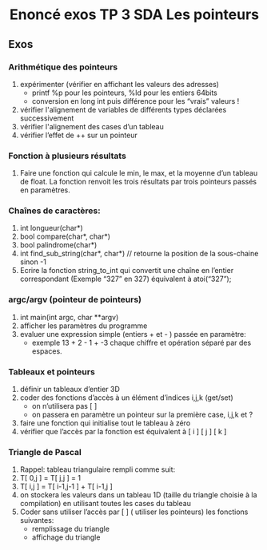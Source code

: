 <h1 align="center"> Enoncé exos TP 3 SDA Les pointeurs </h1>

## Exos

### Arithmétique des pointeurs

1. expérimenter (vérifier en affichant les valeurs des adresses)
   - printf %p pour les pointeurs, %ld pour les entiers 64bits
   - conversion en long int puis différence pour les “vrais” valeurs !
2. vérifier l'alignement de variables de différents types déclarées successivement
3. vérifier l'alignement des cases d’un tableau
4. vérifier l’effet de ++ sur un pointeur

### Fonction à plusieurs résultats

1. Faire une fonction qui calcule le min, le max, et la moyenne d’un tableau de float. La fonction renvoit les trois résultats par trois pointeurs passés en paramètres.

### Chaînes de caractères:

1. int longueur(char\*)
2. bool compare(char*, char*)
3. bool palindrome(char\*)
4. int find_sub_string(char*, char*) // retourne la position de la sous-chaine sinon -1
5. Ecrire la fonction string_to_int qui convertit une chaîne en l’entier correspondant (Exemple “327” en 327) équivalent à atoi(“327”);

### argc/argv (pointeur de pointeurs)

1. int main(int argc, char \*\*argv)
2. afficher les paramètres du programme
3. evaluer une expression simple (entiers + et - ) passée en paramètre:
   - exemple 13 + 2 - 1 + -3 chaque chiffre et opération séparé par des espaces.

### Tableaux et pointeurs

1. définir un tableaux d’entier 3D
2. coder des fonctions d’accès à un élément d’indices i,j,k (get/set)
   - on n’utilisera pas [ ]
   - on passera en paramètre un pointeur sur la première case, i,j,k et ?
3. faire une fonction qui initialise tout le tableau à zéro
4. vérifier que l’accès par la fonction est équivalent à [ i ] [ j ] [ k ]

### Triangle de Pascal

1. Rappel: tableau triangulaire rempli comme suit:
2. T[ 0,j ] = T[ j,j ] = 1
3. T[ i,j ] = T[ i-1,j-1 ] + T[ i-1,j ]
4. on stockera les valeurs dans un tableau 1D (taille du triangle choisie à la compilation) en utilisant toutes les cases du tableau
5. Coder sans utiliser l’accès par [ ] ( utiliser les pointeurs) les fonctions suivantes:
   - remplissage du triangle
   - affichage du triangle
